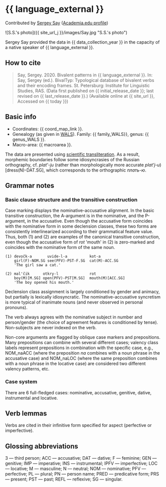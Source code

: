 # {{ language_external }}
Contributed by [Sergey Say](https://iling.spb.ru/persons/say-sergey-sergeevich) ([Academia.edu profile](https://iling-spb.academia.edu/SergeySay))

![S.S.'s photo]({{ site_url_j }}/images/Say.jpg "S.S.'s photo")

Sergey Say provided the data in {{ data_collection_year }} in the capacity of a native speaker of {{ language_external }}.  

## How to cite
> Say, Sergey. 2020. Bivalent patterns in {{ language_external }}. 
> In: Say, Sergey (ed.). BivalTyp: Typological database of bivalent verbs and their encoding frames. 
> St. Petersburg: Institute for Linguistic Studies, RAS. 
> (Data first published on {{ initial_release_date }}; last revised on {{ last_release_date }}.) 
> (Available online at {{ site_url }}, Accessed on {{ today }})

## Basic info
- Coordinates: {{ coord_map_link }}.
- Genealogy (as given in [WALS](https://wals.info/)). Family: {{ family_WALS}}, genus: {{ genus_WALS }}.
- Macro-area: {{ macroarea }}. 

The data are presented using [scientific transliteration](https://en.wikipedia.org/wiki/Scientific_transliteration_of_Cyrillic). As a result, morphemic boundaries follow some idiosyncrasies of the Russian orthography, cf. *plat'-ju* (rather than morphologically more accurate *plat'j-u*) [dress(N)-DAT.SG], which corresponds to the orthographic *плать-ю*.

## Grammar notes
### Basic clause structure and the transitive construction

Case marking displays the nominative-accusative alignment. In the basic transitive construction, the A-argument is in the nominative, and the P-argument, in the accusative. Even though the accusative form coincides with the nominative form in some declension classes, these two forms are consistently interlinearized according to their grammatical feature value. Thus, both (1) and (2) are examples of the canonical transitive construction, even though the accusative form of *rot* 'mouth' in (2) is zero-marked and coincides with the nominative form of the same noun.


```
(1) devočk-a       uvide-l-a          kot-a
    girl(F)-NOM.SG see(PFV)-PST-F.SG  cat(M)-ACC.SG
    'The girl saw a cat.'

(2) mal'čik      otkry-l              rot
    boy(M)[M.SG] open(PFV)-PST[M.SG]  mouth(M)[ACC.SG]
    'The boy opened his mouth.'

```

Declension class assignment is largely conditioned by gender and animacy, but partially is lexically idiosyncratic. The nominative-accusative syncretism is more typical of inanimate nouns (and never observed in personal pronouns).

The verb always agrees with the nominative subject in number and person/gender (the choice of agreement features is conditioned by tense). Non-subjects are never indexed on the verb.

Non-core arguments are flagged by oblique case markers and prepositions. Many prepositions can combine with several different cases; valency class labels represent prepositions in combination with the specific case, e.g., NOM\_naACC (where the preposition *na* combines with a noun phrase in the accusative case) and NOM\_naLOC (where the same preposition combines with a noun phrase in the locative case) are considered two different valency patterns, etc.

### Case system
There are 6 full-fledged cases: nominative, accusative, genitive, dative, instrumental and locative. 

## Verb lemmas
Verbs are cited in their infinitive form specified for aspect (perfective or imperfective).

## Glossing abbreviations
3 — third person; ACC — accusative; DAT — dative; F — feminine; GEN — genitive; IMP — imperative; INS — instrumental; IPFV — imperfective; LOC — locative; M — masculine; N — neutral; NOM — nominative; PFV — perfective; PL — plural; PN — person name; PRED — predicative form; PRS — present; PST — past; REFL — reflexive; SG — singular.
